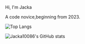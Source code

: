 Hi, I'm Jacka

A code novice,beginning from 2023.

![Top Langs](https://github-readme-stats.vercel.app/api/top-langs/?username=Jacka10086&layout=compact)
  
![Jacka10086's GitHub stats](https://github-readme-stats.vercel.app/api?username=Jacka10086&show_icons=true&theme=radical)

  
